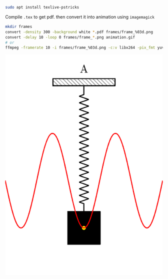 ```bash
sudo apt install texlive-pstricks
```

Compile `.tex` to get pdf. then convert it into animation using `imagemagick`

```bash
mkdir frames
convert -density 300 -background white *.pdf frames/frame_%03d.png
convert -delay 10 -loop 0 frames/frame_*.png animation.gif
# or
ffmpeg -framerate 10 -i frames/frame_%03d.png -c:v libx264 -pix_fmt yuv420p animation.mp4
```

![Box and spring](animation.gif)
